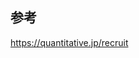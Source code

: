 ## 参考

<a href="https://quantitative.jp/recruit" target="_blank">https://quantitative.jp/recruit</a>
